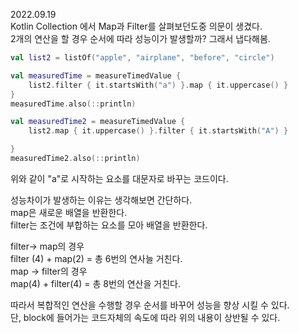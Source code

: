 2022.09.19  
Kotlin Collection 에서 Map과 Filter를 살펴보던도중 의문이 생겼다.  
2개의 연산을 할 경우 순서에 따라 성능이가 발생할까? 그래서 냅다해봄.
```kotlin
val list2 = listOf("apple", "airplane", "before", "circle")

val measuredTime = measureTimedValue {
    list2.filter { it.startsWith("a") }.map { it.uppercase() }
}
measuredTime.also(::println)

val measuredTime2 = measureTimedValue {
    list2.map { it.uppercase() }.filter { it.startsWith("A") }

}
measuredTime2.also(::println)
```
위와 같이 "a"로 시작하는 요소를 대문자로 바꾸는 코드이다.  

성능차이가 발생하는 이유는 생각해보면 간단하다.  
map은 새로운 배열을 반환한다.  
filter는 조건에 부합하는 요소를 모아 배열을 반환한다. 

filter-> map의 경우  
filter (4) + map(2) =  총 6번의 연사늘 거친다.   
map -> filter의 경우  
map(4) + filter(4) = 총 8번의 연산을 거친다.   

따라서 복합적인 연산을 수행할 경우 순서를 바꾸어 성능을 향상 시킬 수 있다.  
단, block에 들어가는 코드자체의 속도에 따라 위의 내용이 상반될 수 있다. 